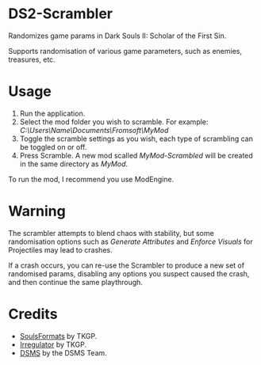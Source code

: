 # DS2-Scrambler

Randomizes game params in Dark Souls II: Scholar of the First Sin.

Supports randomisation of various game parameters, such as enemies, treasures, etc.

# Usage
1. Run the application.
2. Select the mod folder you wish to scramble. For example: *C:\Users\Name\Documents\Fromsoft\MyMod*
3. Toggle the scramble settings as you wish, each type of scrambling can be toggled on or off.
4. Press Scramble. A new mod scalled *MyMod-Scrambled* will be created in the same directory as *MyMod*.

To run the mod, I recommend you use ModEngine.

# Warning
The scrambler attempts to blend chaos with stability, but some randomisation options such as *Generate Attributes* and *Enforce Visuals* for Projectiles may lead to crashes. 

If a crash occurs, you can re-use the Scrambler to produce a new set of randomised params, disabling any options you suspect caused the crash, and then continue the same playthrough.

# Credits
* [SoulsFormats](https://github.com/JKAnderson/SoulsFormats) by TKGP.
* [Irregulator](https://github.com/JKAnderson/Irregulator) by TKGP.
* [DSMS](https://github.com/soulsmods/DSMapStudio) by the DSMS Team.

